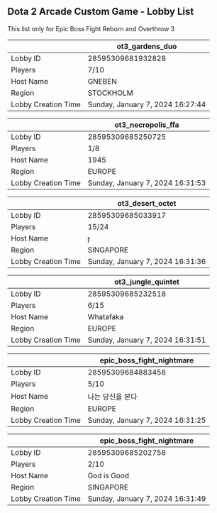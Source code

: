 ## Dota 2 Arcade Custom Game - Lobby List

This list only for Epic Boss Fight Reborn and Overthrow 3

|  | ot3_gardens_duo |
| ------ | ------ |
| Lobby ID | 28595309681932828 |
| Players | 7/10 |
| Host Name | GNEBEN |
| Region | STOCKHOLM |
| Lobby Creation Time | Sunday, January 7, 2024 16:27:44 |


|  | ot3_necropolis_ffa |
| ------ | ------ |
| Lobby ID | 28595309685250725 |
| Players | 1/8 |
| Host Name | 1945 |
| Region | EUROPE |
| Lobby Creation Time | Sunday, January 7, 2024 16:31:53 |


|  | ot3_desert_octet |
| ------ | ------ |
| Lobby ID | 28595309685033917 |
| Players | 15/24 |
| Host Name |  |
| Region | SINGAPORE |
| Lobby Creation Time | Sunday, January 7, 2024 16:31:36 |


|  | ot3_jungle_quintet |
| ------ | ------ |
| Lobby ID | 28595309685232518 |
| Players | 6/15 |
| Host Name | Whatafaka |
| Region | EUROPE |
| Lobby Creation Time | Sunday, January 7, 2024 16:31:51 |


|  | epic_boss_fight_nightmare |
| ------ | ------ |
| Lobby ID | 28595309684883458 |
| Players | 5/10 |
| Host Name | 나는 당신을 본다 |
| Region | EUROPE |
| Lobby Creation Time | Sunday, January 7, 2024 16:31:25 |


|  | epic_boss_fight_nightmare |
| ------ | ------ |
| Lobby ID | 28595309685202758 |
| Players | 2/10 |
| Host Name | God is Good |
| Region | SINGAPORE |
| Lobby Creation Time | Sunday, January 7, 2024 16:31:49 |


